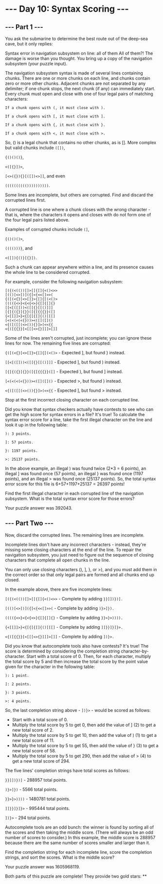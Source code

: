 # --- Day 10: Syntax Scoring ---

## --- Part 1 ---
You ask the submarine to determine the best route out of the deep-sea cave, but it only replies:

Syntax error in navigation subsystem on line: all of them
All of them?! The damage is worse than you thought. You bring up a copy of the navigation subsystem (your puzzle input).

The navigation subsystem syntax is made of several lines containing chunks. There are one or more chunks on each line,
and chunks contain zero or more other chunks. Adjacent chunks are not separated by any delimiter; if one chunk stops,
the next chunk (if any) can immediately start. Every chunk must open and close with one of four legal pairs of matching
characters:

`If a chunk opens with (, it must close with ).`

`If a chunk opens with [, it must close with ].`

`If a chunk opens with {, it must close with }.`

`If a chunk opens with <, it must close with >.`

So, () is a legal chunk that contains no other chunks, as is []. More complex but valid chunks include
`([])`,

`{()()()}`,

`<([{}])>`,

`[<>({}){}[([])<>]]`, and even

`(((((((((())))))))))`.

Some lines are incomplete, but others are corrupted. Find and discard the corrupted lines first.

A corrupted line is one where a chunk closes with the wrong character - that is, where the characters it opens and
closes with do not form one of the four legal pairs listed above.

Examples of corrupted chunks include
`(]`,

`{()()()>`,

`(((()))}`, and

`<([]){()}[{}])`.

Such a chunk can appear anywhere within a line, and its presence causes the whole line to be considered corrupted.

For example, consider the following navigation subsystem:

```
[({(<(())[]>[[{[]{<()<>>
[(()[<>])]({[<{<<[]>>(
{([(<{}[<>[]}>{[]{[(<()>
(((({<>}<{<{<>}{[]{[]{}
[[<[([]))<([[{}[[()]]]
[{[{({}]{}}([{[{{{}}([]
{<[[]]>}<{[{[{[]{()[[[]
[<(<(<(<{}))><([]([]()
<{([([[(<>()){}]>(<<{{
<{([{{}}[<[[[<>{}]]]>[]]
```

Some of the lines aren't corrupted, just incomplete; you can ignore these lines for now. The remaining five lines are
corrupted:

`{([(<{}[<>[]}>{[]{[(<()>` - Expected ], but found } instead.

`[[<[([]))<([[{}[[()]]]` - Expected ], but found ) instead.

`[{[{({}]{}}([{[{{{}}([]` - Expected ), but found ] instead.

`[<(<(<(<{}))><([]([]()` - Expected >, but found ) instead.

`<{([([[(<>()){}]>(<<{{` - Expected ], but found > instead.

Stop at the first incorrect closing character on each corrupted line.

Did you know that syntax checkers actually have contests to see who can get the high score for syntax errors in a file?
It's true! To calculate the syntax error score for a line, take the first illegal character on the line and look it up
in the following table:

`): 3 points.`

`]: 57 points.`

`}: 1197 points.`

`>: 25137 points.`

In the above example, an illegal ) was found twice (2*3 = 6 points), an illegal ] was found once (57 points), an illegal
} was found once (1197 points), and an illegal > was found once (25137 points). So, the total syntax error score for
this file is 6+57+1197+25137 = 26397 points!

Find the first illegal character in each corrupted line of the navigation subsystem. What is the total syntax error
score for those errors?

Your puzzle answer was 392043.

## --- Part Two ---
Now, discard the corrupted lines. The remaining lines are incomplete.

Incomplete lines don't have any incorrect characters - instead, they're missing some closing characters at the end of
the line. To repair the navigation subsystem, you just need to figure out the sequence of closing characters that
complete all open chunks in the line.

You can only use closing characters (), ], }, or >), and you must add them in the correct order so that only legal pairs
are formed and all chunks end up closed.

In the example above, there are five incomplete lines:

`[({(<(())[]>[[{[]{<()<>>` - Complete by adding `}}]])})].`

`[(()[<>])]({[<{<<[]>>(` - Complete by adding `)}>]}).`

`(((({<>}<{<{<>}{[]{[]{}` - Complete by adding `}}>}>)))).`

`{<[[]]>}<{[{[{[]{()[[[]` - Complete by adding `]]}}]}]}>.`

`<{([{{}}[<[[[<>{}]]]>[]]` - Complete by adding `])}>.`

Did you know that autocomplete tools also have contests? It's true! The score is determined by considering the
completion string character-by-character. Start with a total score of 0. Then, for each character, multiply the total
score by 5 and then increase the total score by the point value given for the character in the following table:

`): 1 point.`

`]: 2 points.`

`}: 3 points.`

`>: 4 points.`

So, the last completion string above - `])}>` - would be scored as follows:

* Start with a total score of 0.
* Multiply the total score by 5 to get 0, then add the value of ] (2) to get a new total score of 2.
* Multiply the total score by 5 to get 10, then add the value of ) (1) to get a new total score of 11.
* Multiply the total score by 5 to get 55, then add the value of } (3) to get a new total score of 58.
* Multiply the total score by 5 to get 290, then add the value of > (4) to get a new total score of 294.

The five lines' completion strings have total scores as follows:

`}}]])})]` - 288957 total points.

`)}>]})` - 5566 total points.

`}}>}>))))` - 1480781 total points.

`]]}}]}]}>` - 995444 total points.

`])}>` - 294 total points.

Autocomplete tools are an odd bunch: the winner is found by sorting all of the scores and then taking the middle score.
(There will always be an odd number of scores to consider.) In this example, the middle score is 288957 because there
are the same number of scores smaller and larger than it.

Find the completion string for each incomplete line, score the completion strings, and sort the scores. What is the
middle score?

Your puzzle answer was 1605968119.

Both parts of this puzzle are complete! They provide two gold stars: **